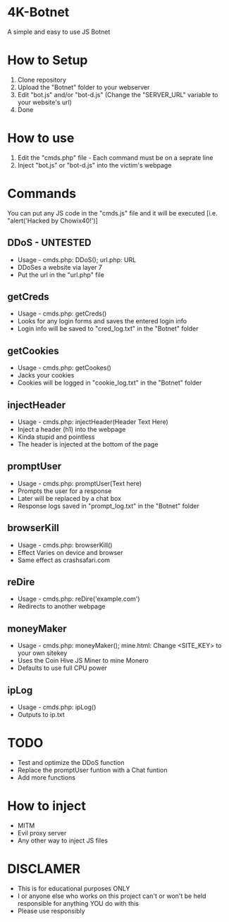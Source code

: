 # 4K-Botnet
A simple and easy to use JS Botnet

# How to Setup
1) Clone repository
2) Upload the "Botnet" folder to your webserver
3) Edit "bot.js" and/or "bot-d.js" (Change the "SERVER_URL" variable to your website's url)
4) Done

# How to use
1) Edit the "cmds.php" file - Each command must be on a seprate line
2) Inject "bot.js" or "bot-d.js" into the victim's webpage

# Commands
You can put any JS code in the "cmds.js" file and it will be executed [i.e. "alert('Hacked by Chowix40!')]

## DDoS - UNTESTED
+ Usage - cmds.php: DDoS(); url.php: URL
+ DDoSes a website via layer 7
+ Put the url in the "url.php" file

## getCreds
+ Usage - cmds.php: getCreds()
+ Looks for any login forms and saves the entered login info
+ Login info will be saved to "cred_log.txt" in the "Botnet" folder

## getCookies
+ Usage - cmds.php: getCookes()
+ Jacks your cookies
+ Cookies will be logged in "cookie_log.txt" in the "Botnet" folder

## injectHeader
+ Usage - cmds.php: injectHeader(Header Text Here)
+ Inject a header (h1) into the webpage
+ Kinda stupid and pointless
+ The header is injected at the bottom of the page

## promptUser
+ Usage - cmds.php: promptUser(Text here)
+ Prompts the user for a response
+ Later will be replaced by a chat box
+ Response logs saved in "prompt_log.txt" in the "Botnet" folder

## browserKill
+ Usage - cmds.php: browserKill()
+ Effect Varies on device and browser
+ Same effect as crashsafari.com

## reDire
+ Usage - cmds.php: reDire('example.com')
+ Redirects to another webpage

## moneyMaker
 + Usage - cmds.php: moneyMaker(); mine.html: Change <SITE_KEY> to your own sitekey
 + Uses the Coin Hive JS Miner to mine Monero
 + Defaults to use full CPU power
 
 ## ipLog
 + Usage - cmds.php: ipLog()
 + Outputs to ip.txt

# TODO
+ Test and optimize the DDoS function
+ Replace the promptUser funtion with a Chat funtion
+ Add more functions

# How to inject
+ MITM
+ Evil proxy server
+ Any other way to inject JS files

# DISCLAMER
+ This is for educational purposes ONLY
+ I or anyone else who works on this project can't or won't be held responsible for anything YOU do with this
+ Please use responsibly 
